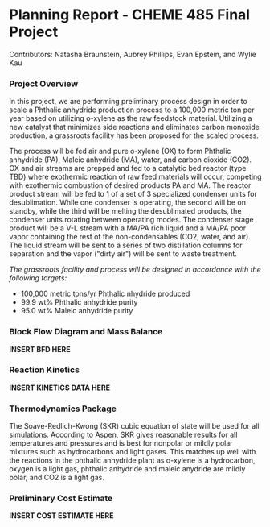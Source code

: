 # Planning Report - CHEME 485 Final Project
 Contributors: Natasha Braunstein, Aubrey Phillips, Evan Epstein, and Wylie Kau


### Project Overview

In this project, we are performing preliminary process design in order to scale a Phthalic anhydride production process to a 100,000 metric ton per year based on utilizing o-xylene as the raw feedstock material. Utilizing a new catalyst that minimizes side reactions and eliminates carbon monoxide production, a grassroots facility has been proposed for the scaled process.

The process will be fed air and pure o-xylene (OX) to form Phthalic anhydride (PA), Maleic anhydride (MA), water, and carbon dioxide (CO2). OX and air streams are prepped and fed to a catalytic bed reactor (type TBD) where exothermic reaction of raw feed materials will occur, competing with exothermic combustion of desired products PA and MA. The reactor product stream will be fed to 1 of a set of 3 specialized condenser units for desublimation. While one condenser is operating, the second will be on standby, while the third will be melting the desublimated products, the condenser units rotating between operating modes. The condenser stage product will be a V-L stream with a MA/PA rich liquid and a MA/PA poor vapor containing the rest of the non-condensables (CO2, water, and air). The liquid stream will be sent to a series of two distillation columns for separation and the vapor ("dirty air") will be sent to waste treatment.

*The grassroots facility and process will be designed in accordance with the following targets:<br>*
- 100,000 metric tons/yr Phthalic nhydride produced
- 99.9 wt% Phthalic anhydride purity
- 95.0 wt% Maleic anhydride purity

### Block Flow Diagram and Mass Balance

__INSERT BFD HERE__

### Reaction Kinetics

__INSERT KINETICS DATA HERE__

### Thermodynamics Package

The Soave-Redlich-Kwong (SKR) cubic equation of state will be used for all simulations.
According to Aspen, SKR gives reasonable results for all temperatures and pressures and
is best for nonpolar or mildly polar mixtures such as hydrocarbons and light gases.
This matches up well with the reactions in the phthalic anhydride plant as o-xylene is a
hydrocarbon, oxygen is a light gas, phthalic anhydride and maleic anydride are mildly polar,
and CO2 is a light gas.

### Preliminary Cost Estimate

__INSERT COST ESTIMATE HERE__
